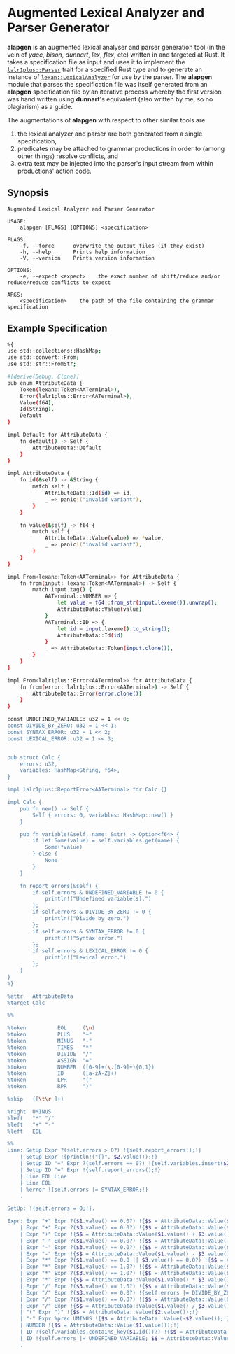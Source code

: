 # Augmented Lexical Analyzer and Parser Generator
 
**alapgen** is an augmented lexical analyser and parser generation
tool (in the vein of *yacc*, *bison*, *dunnart*, *lex*, *flex*, etc) written in
and targeted at Rust.
It takes a specification file as input and uses it to implement the
[`lalr1plus::Parser`](https://github.com/pwil3058/rs_lalr1plus)
trait for a specified Rust type and to generate an instance of
[`lexan::LexicalAnalyzer`](https://github.com/pwil3058/rs_lexan)
for use by the parser.  The **alapgen** module that parses the specification file
was itself generated from an **alapgen** specification file by an iterative
process whereby the first version was hand written using **dunnart**'s equivalent
(also written by me, so no plagiarism) as a guide.

The augmentations of **alapgen** with respect to other similar tools are:
1. the lexical analyzer and parser are both generated from a single specification,
2. predicates may be attached to grammar productions in order to (among other things)
resolve conflicts, and
3. extra text may be injected into the parser's input stream from within productions'
action code.

## Synopsis

```
Augmented Lexical Analyzer and Parser Generator 

USAGE:
    alapgen [FLAGS] [OPTIONS] <specification>

FLAGS:
    -f, --force      overwrite the output files (if they exist)
    -h, --help       Prints help information
    -V, --version    Prints version information

OPTIONS:
    -e, --expect <expect>    the exact number of shift/reduce and/or reduce/reduce conflicts to expect

ARGS:
    <specification>    the path of the file containing the grammar specification
```

## Example Specification

```bash
%{
use std::collections::HashMap;
use std::convert::From;
use std::str::FromStr;

#[derive(Debug, Clone)]
pub enum AttributeData {
    Token(lexan::Token<AATerminal>),
    Error(lalr1plus::Error<AATerminal>),
    Value(f64),
    Id(String),
    Default
}

impl Default for AttributeData {
    fn default() -> Self {
        AttributeData::Default
    }
}

impl AttributeData {
    fn id(&self) -> &String {
        match self {
            AttributeData::Id(id) => id,
            _ => panic!("invalid variant"),
        }
    }

    fn value(&self) -> f64 {
        match self {
            AttributeData::Value(value) => *value,
            _ => panic!("invalid variant"),
        }
    }
}

impl From<lexan::Token<AATerminal>> for AttributeData {
    fn from(input: lexan::Token<AATerminal>) -> Self {
        match input.tag() {
            AATerminal::NUMBER => {
                let value = f64::from_str(input.lexeme()).unwrap();
                AttributeData::Value(value)
            }
            AATerminal::ID => {
                let id = input.lexeme().to_string();
                AttributeData::Id(id)
            }
            _ => AttributeData::Token(input.clone()),
        }
    }
}

impl From<lalr1plus::Error<AATerminal>> for AttributeData {
    fn from(error: lalr1plus::Error<AATerminal>) -> Self {
        AttributeData::Error(error.clone())
    }
}

const UNDEFINED_VARIABLE: u32 = 1 << 0;
const DIVIDE_BY_ZERO: u32 = 1 << 1;
const SYNTAX_ERROR: u32 = 1 << 2;
const LEXICAL_ERROR: u32 = 1 << 3;


pub struct Calc {
    errors: u32,
    variables: HashMap<String, f64>,
}

impl lalr1plus::ReportError<AATerminal> for Calc {}

impl Calc {
    pub fn new() -> Self {
        Self { errors: 0, variables: HashMap::new() }
    }

    pub fn variable(&self, name: &str) -> Option<f64> {
        if let Some(value) = self.variables.get(name) {
            Some(*value)
        } else {
            None
        }
    }

    fn report_errors(&self) {
        if self.errors & UNDEFINED_VARIABLE != 0 {
            println!("Undefined variable(s).")
        };
        if self.errors & DIVIDE_BY_ZERO != 0 {
            println!("Divide by zero.")
        };
        if self.errors & SYNTAX_ERROR != 0 {
            println!("Syntax error.")
        };
        if self.errors & LEXICAL_ERROR != 0 {
            println!("Lexical error.")
        };
    }
}
%}

%attr   AttributeData
%target Calc

%%

%token          EOL     (\n)
%token          PLUS    "+"
%token          MINUS   "-"
%token          TIMES   "*"
%token          DIVIDE  "/"
%token          ASSIGN  "="
%token          NUMBER  ([0-9]+(\.[0-9]+){0,1})
%token          ID      ([a-zA-Z]+)
%token          LPR     "("
%token          RPR     ")"

%skip   ([\t\r ]+)

%right  UMINUS
%left   "*" "/"
%left   "+" "-"
%left   EOL

%%
Line: SetUp Expr ?(self.errors > 0?) !{self.report_errors();!}
    | SetUp Expr !{println!("{}", $2.value());!}
    | SetUp ID "=" Expr ?(self.errors == 0?) !{self.variables.insert($2.id().clone(), $4.value());!}
    | SetUp ID "=" Expr !{self.report_errors();!}
    | Line EOL Line
    | Line EOL
    | %error !{self.errors |= SYNTAX_ERROR;!}
    .

SetUp: !{self.errors = 0;!}.

Expr: Expr "+" Expr ?($1.value() == 0.0?) !{$$ = AttributeData::Value($3.value());!}
    | Expr "+" Expr ?($3.value() == 0.0?) !{$$ = AttributeData::Value($1.value());!}
    | Expr "+" Expr !{$$ = AttributeData::Value($1.value() + $3.value());!}
    | Expr "-" Expr ?($1.value() == 0.0?) !{$$ = AttributeData::Value(-$3.value());!}
    | Expr "-" Expr ?($3.value() == 0.0?) !{$$ = AttributeData::Value($1.value());!}
    | Expr "-" Expr !{$$ = AttributeData::Value($1.value() - $3.value());!}
    | Expr "*" Expr ?($1.value() == 0.0 || $3.value() == 0.0?) !{$$ = AttributeData::Value(-$3.value());!}
    | Expr "*" Expr ?($1.value() == 1.0?) !{$$ = AttributeData::Value($3.value());!}
    | Expr "*" Expr ?($3.value() == 1.0?) !{$$ = AttributeData::Value($1.value());!}
    | Expr "*" Expr !{$$ = AttributeData::Value($1.value() * $3.value());!}
    | Expr "/" Expr ?($3.value() == 1.0?) !{$$ = AttributeData::Value($1.value());!}
    | Expr "/" Expr ?($3.value() == 0.0?) !{self.errors |= DIVIDE_BY_ZERO;!}
    | Expr "/" Expr ?($1.value() == 0.0?) !{$$ = AttributeData::Value(0.0);!}
    | Expr "/" Expr !{$$ = AttributeData::Value($1.value() / $3.value());!}
    | "(" Expr ")" !{$$ = AttributeData::Value($2.value());!}
    | "-" Expr %prec UMINUS !{$$ = AttributeData::Value(-$2.value());!}
    | NUMBER !{$$ = AttributeData::Value($1.value());!}
    | ID ?(self.variables.contains_key($1.id())?) !{$$ = AttributeData::Value(self.variables[$1.id()]);!}
    | ID !{self.errors |= UNDEFINED_VARIABLE; $$ = AttributeData::Value(0.0);!}
    .
```